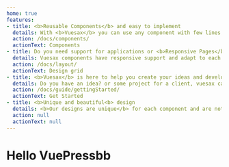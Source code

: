 ```yaml
---
home: true
features:
- title: <b>Reusable Components</b> and easy to implement
  details: With <b>Vuesax</b> you can use any component with few lines of code <br> and with great customization, and most importantly very easy to use and understand.
  action: /docs/components/
  actionText: Components
- title: Do you need support for applications or <b>Responsive Pages</b>?
  details: Vuesax components have responsive support and adapt to each type of size, apart from that you can easily use the grid components to generate <b>visual changes based on screen size</b> either a <b>phone</b>, <b>tablet</b> or <b>desktop</b>.
  action: /docs/layout/
  actionText: Design grid
- title: <b>Vuesax</b> is here to help you create your ideas and develop those <b>great projects</b>
  details: Do you have an idea? or some project for a client, vuesax can help you <b>create faster and work less</b> giving you everything you need to implement an interface from the simplest to the most complex.
  action: /docs/guide/gettingStarted/
  actionText: Get Started
- title: <b>Unique and beautiful<b> design
  details: <b>Our designs are unique</b> for each component and are not anchored to any visual trends or design rules, which makes us unique and of course your projects as well.
  action: null
  actionText: null
---
```


# Hello VuePressbb